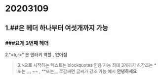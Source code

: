 # 20203109<br>
## 1.##은 헤더 하나부터 여섯개까지 가능 <br>
### ###요게 3번째 헤더 <br>
2."<b,r>" 은 엔터키 역할 , 없어짐 <br>
> 3.>으로 시작하는 텍스트는 blockquotes 인용 가능 최대 3개까지
4.강조는 * 또는 _ , ~~ , **또는__ 로감싸면 글씨가 강조 가능 예시 __안녕하세요__
